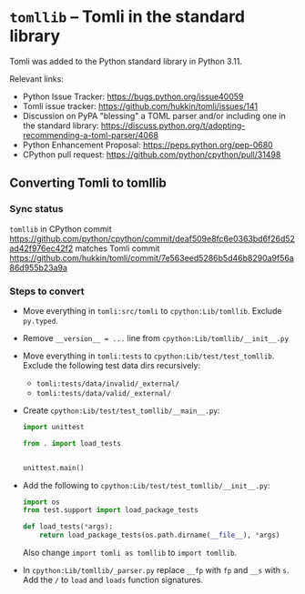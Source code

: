 # `tomllib` – Tomli in the standard library

Tomli was added to the Python standard library in Python 3.11.

Relevant links:
- Python Issue Tracker: https://bugs.python.org/issue40059
- Tomli issue tracker: https://github.com/hukkin/tomli/issues/141
- Discussion on PyPA "blessing" a TOML parser and/or including one in the standard library: https://discuss.python.org/t/adopting-recommending-a-toml-parser/4068
- Python Enhancement Proposal: https://peps.python.org/pep-0680
- CPython pull request: https://github.com/python/cpython/pull/31498

## Converting Tomli to tomllib

### Sync status

`tomllib` in CPython commit https://github.com/python/cpython/commit/deaf509e8fc6e0363bd6f26d52ad42f976ec42f2
matches Tomli commit https://github.com/hukkin/tomli/commit/7e563eed5286b5d46b8290a9f56a86d955b23a9a

### Steps to convert

- Move everything in `tomli:src/tomli` to `cpython:Lib/tomllib`. Exclude `py.typed`.
- Remove `__version__ = ...` line from `cpython:Lib/tomllib/__init__.py`
- Move everything in `tomli:tests` to `cpython:Lib/test/test_tomllib`. Exclude the following test data dirs recursively:
  - `tomli:tests/data/invalid/_external/`
  - `tomli:tests/data/valid/_external/`
- Create `cpython:Lib/test/test_tomllib/__main__.py`:

  ```python
  import unittest

  from . import load_tests


  unittest.main()
  ```


- Add the following to `cpython:Lib/test/test_tomllib/__init__.py`:

  ```python
  import os
  from test.support import load_package_tests

  def load_tests(*args):
      return load_package_tests(os.path.dirname(__file__), *args)
  ```
  
  Also change `import tomli as tomllib` to `import tomllib`.

- In `cpython:Lib/tomllib/_parser.py` replace `__fp` with `fp` and `__s` with `s`. Add the `/` to `load` and `loads` function signatures.
